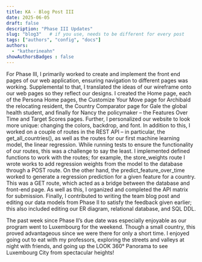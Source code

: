 ```yaml
---
title: KA - Blog Post III
date: 2025-06-05
draft: false
description: "Phase III Updates"
slug: "blog3"   # if you use, needs to be different for every post
tags: ["authors", "config", "docs"]
authors:
  - "katherineahn"
showAuthorsBadges : false
---
```


For Phase III, I primarily worked to create and implement the front end pages of our web application, ensuring navigation to different pages was working. Supplemental to that, I translated the ideas of our wireframe onto our web pages so they reflect our designs. I created the Home page, each of the Persona Home pages, the Customize Your Move page for Archibald the relocating resident, the Country Comparator page for Gale the global health student, and finally for Nancy the policymaker – the Features Over Time and Target Scores pages. Further, I personalized our website to look more unique: changing the colors, backdrop, and font. In addition to this, I worked on a couple of routes in the REST API – in particular, the get_all_countries(), as well as the routes for our first machine learning model, the linear regression. While running tests to ensure the functionality of our routes, this was a challenge to say the least. I implemented defined functions to work with the routes; for example, the store_weights route I wrote works to add regression weights from the model to the database through a POST route. On the other hand, the predict_feature_over_time worked to generate a regression prediction for a given feature for a country. This was a GET route, which acted as a bridge between the database and front-end page. As well as this, I organized and completed the API matrix for submission. Finally, I contributed to writing the team blog post and editing our data models from Phase II to satisfy the feedback given earlier; this also included editing our ER diagram, relational database, and SQL DDL. 

The past week since Phase II’s due date was especially enjoyable as our program went to Luxembourg for the weekend. Though a small country, this proved advantageous since we were there for only a short time. I enjoyed going out to eat with my professors, exploring the streets and valleys at night with friends, and going up the LOOK 360° Panorama to see Luxembourg City from spectacular heights! 
 
